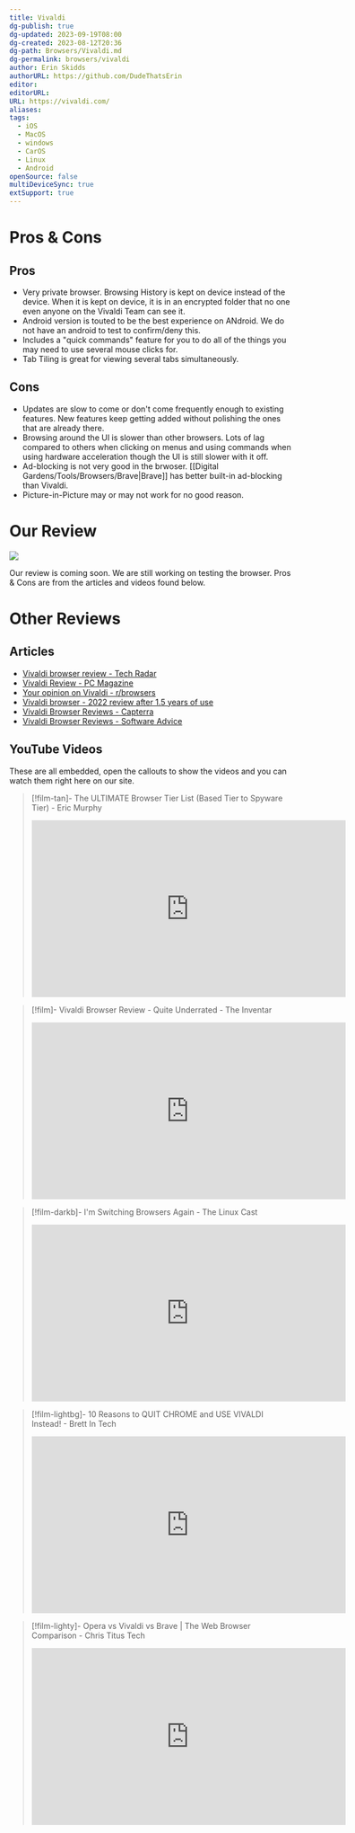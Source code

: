 ```yaml
---
title: Vivaldi
dg-publish: true
dg-updated: 2023-09-19T08:00
dg-created: 2023-08-12T20:36
dg-path: Browsers/Vivaldi.md
dg-permalink: browsers/vivaldi
author: Erin Skidds
authorURL: https://github.com/DudeThatsErin
editor: 
editorURL: 
URL: https://vivaldi.com/
aliases: 
tags:
  - iOS
  - MacOS
  - windows
  - CarOS
  - Linux
  - Android
openSource: false
multiDeviceSync: true
extSupport: true
---
```


# Pros & Cons
## Pros
- Very private browser. Browsing History is kept on device instead of the device. When it is kept on device, it is in an encrypted folder that no one even anyone on the Vivaldi Team can see it.
- Android version is touted to be the best experience on ANdroid. We do not have an android to test to confirm/deny this.
- Includes a "quick commands" feature for you to do all of the things you may need to use several mouse clicks for.
- Tab Tiling is great for viewing several tabs simultaneously.
## Cons
- Updates are slow to come or don't come frequently enough to existing features. New features keep getting added without polishing the ones that are already there.
- Browsing around the UI is slower than other browsers. Lots of lag compared to others when clicking on menus and using commands when using hardware acceleration though the UI is still slower with it off.
- Ad-blocking is not very good in the brwoser. [[Digital Gardens/Tools/Browsers/Brave\|Brave]] has better built-in ad-blocking than Vivaldi.
- Picture-in-Picture may or may not work for no good reason.
# Our Review
![](https://i.pcmag.com/imagery/reviews/07AYQyg3gWvRYsc2h4Mevdb-3.fit_scale.size_1028x578.v1569472753.jpg)

Our review is coming soon. We are still working on testing the browser. Pros & Cons are from the articles and videos found below.
# Other Reviews
## Articles
- [Vivaldi browser review - Tech Radar](https://www.techradar.com/reviews/vivaldi#:~:text=A%20secure%20and%20encrypted%20browser,security%20are%20its%20top%20priorities.)
- [Vivaldi Review - PC Magazine](https://www.pcmag.com/reviews/vivaldi)
- [Your opinion on Vivaldi - r/browsers](https://www.reddit.com/r/browsers/comments/10877u9/your_opinion_about_vivaldi/)
- [Vivaldi browser - 2022 review after 1.5 years of use](https://www.reddit.com/r/browsers/comments/u2yi93/vivaldi_browser_2022_review_after_1%C2%BD_years_of_use/)
- [Vivaldi Browser Reviews - Capterra](https://www.capterra.com/p/229063/Vivaldi-Browser/reviews/)
- [Vivaldi Browser Reviews - Software Advice](https://www.softwareadvice.com/browser/vivaldi-browser-profile/)
## YouTube Videos
These are all embedded, open the callouts to show the videos and you can watch them right here on our site.

>[!film-tan]- The ULTIMATE Browser Tier List (Based Tier to Spyware Tier) - Eric Murphy
><iframe width="560" height="315" src="https://www.youtube.com/embed/j5r6jFE8gic" title="YouTube video player" frameborder="0" allow="accelerometer; autoplay; clipboard-write; encrypted-media; gyroscope; picture-in-picture; web-share" allowfullscreen></iframe>

> [!film]- Vivaldi Browser Review - Quite Underrated - The Inventar
> <iframe width="560" height="315" src="https://www.youtube.com/embed/Hgf32SNhAuM?si=qK3xAWZ3DkS7l_jX" title="YouTube video player" frameborder="0" allow="accelerometer; autoplay; clipboard-write; encrypted-media; gyroscope; picture-in-picture; web-share" allowfullscreen></iframe>

> [!film-darkb]- I'm Switching Browsers Again - The Linux Cast
> <iframe width="560" height="315" src="https://www.youtube.com/embed/L9tLkdulTY8?si=yUTj89F_vev7Wczo" title="YouTube video player" frameborder="0" allow="accelerometer; autoplay; clipboard-write; encrypted-media; gyroscope; picture-in-picture; web-share" allowfullscreen></iframe>

> [!film-lightbg]- 10 Reasons to QUIT CHROME and USE VIVALDI Instead! - Brett In Tech
> <iframe width="560" height="315" src="https://www.youtube.com/embed/J8zr6DwJcfE?si=HkQWn78CtV0fTKWk" title="YouTube video player" frameborder="0" allow="accelerometer; autoplay; clipboard-write; encrypted-media; gyroscope; picture-in-picture; web-share" allowfullscreen></iframe>

> [!film-lighty]- Opera vs Vivaldi vs Brave | The Web Browser Comparison - Chris Titus Tech
> <iframe width="560" height="315" src="https://www.youtube.com/embed/PedU3mNm-3Y?si=iAiLUcJ2b1iHTJEE" title="YouTube video player" frameborder="0" allow="accelerometer; autoplay; clipboard-write; encrypted-media; gyroscope; picture-in-picture; web-share" allowfullscreen></iframe>


